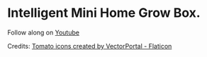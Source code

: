 # Intelligent Mini Home Grow Box.

Follow along on [Youtube](https://www.youtube.com/channel/UCD5GP1HyjBYer6KlEnlQQVA?sub_confirmation=1)


Credits:
[Tomato icons created by VectorPortal - Flaticon](https://www.flaticon.com/free-icons/tomato)


